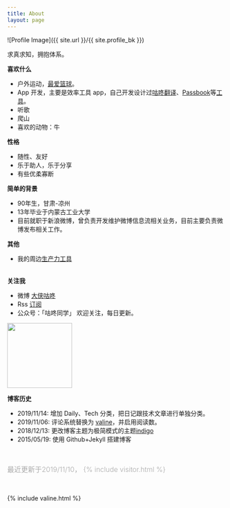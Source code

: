 ```yaml
---
title: About
layout: page
---
```

![Profile Image]({{ site.url }}/{{ site.profile_bk }})
<figcaption class="caption">求真求知，拥抱体系。</figcaption>

<b>喜欢什么</b><br>
<ul>
    <li>户外运动，<a href="https://gudong.name/tags#%E7%AF%AE%E7%90%83" target="_blank">最爱篮球</a>。</li>
    <li>App 开发，主要是效率工具 app，自己开发设计过<a href="https://github.com/maoruibin/TranslateApp" target="_blank">咕咚翻译</a>、<a href="./2018/07/25/about_passbook.html" target="_blank">Passbook</a>等<a href="/product" target="_blank">工具</a>。</li>
    <li>听歌</li>
    <li>爬山</li>
    <li>喜欢的动物：牛</li>
</ul>

<b>性格</b><br>
<ul>
    <li>随性、友好</li>
    <li>乐于助人，乐于分享</li>
    <li>有些优柔寡断</li>
</ul>

<b>简单的背景</b><br>
<ul>
    <li>90年生，甘肃-凉州</li>
    <li>13年毕业于内蒙古工业大学</li>
    <li>目前就职于新浪微博，曾负责开发维护微博信息流相关业务，目前主要负责微博发布相关工作。</li>    
</ul>

<b>其他</b><br>
<ul>
    <li>我的周边<a href="/2019/04/05/2019-tools.html" target="_blank">生产力工具</a></li>  
</ul>

<br>
<b>关注我</b>
<ul>
    <li>微博 <a href="https://weibo.com/1874136301" target="_blank">大侠咕咚</a></li>
    <li>Rss <a href="https://gudong.name/feed.xml" target="_blank">订阅</a></li>
    <li>公众号：「咕咚同学」  欢迎关注，每日更新。</li>
</ul>
<img style="width:150px;height:150px;" src="https://ws3.sinaimg.cn/large/006tNbRwgy1fykl72khq0j305g05g0sq.jpg"  />

<br>

<b>博客历史</b>
<ul>
    <li>2019/11/14: 增加 Daily、Tech 分类，把日记跟技术文章进行单独分类。</li>
    <li>2019/11/06: 评论系统替换为 <a href="https://valine.js.org" target="_blank">valine</a>，并启用阅读数。</li>
    <li>2018/12/13: 更改博客主题为极简模式的主题<a href="https://github.com/sergiokopplin/indigo" target="_blank">indigo</a></li>
    <li>2015/05/19: 使用 Github+Jekyll 搭建博客</li>
</ul>
<br>

<p style="color:#aaa;font-size: 1.0rem;font-weight: 300;">最近更新于2019/11/10，
    {% include visitor.html %}
</p>
<br>

{% include valine.html %}    

